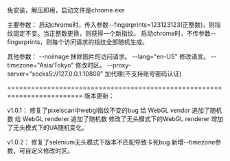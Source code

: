 免安装，解压即用，启动文件是chrome.exe

主要参数：
启动chrome时，传入参数--fingerprints=123123123(正整数)，则指纹固定不变。当正整数更换，则获得一个新指纹。
启动chrome时，不传参数--fingerprints，则每个访问请求的指纹全部随机生成。

其他参数：
--noimage 抹除图片的访问请求。
--lang="en-US" 修改语言。
--timezone="Asia/Tokyo" 修改时区。
--proxy-server="socks5://127.0.0.1:10808"  加代理(不支持账号密码认证)


=========================================================================
版本更新：

v1.0.1：
修复了pixelscan中webgl指纹不变的bug
给 WebGL vendor 追加了随机数
给 WebGL renderer 追加了随机数
修改了无头模式下的WebGL renderer
增加了无头模式下的UA随机变化。

v1.0.2：
修复了selenium无头模式下版本不匹配导致卡死bug
新增--timezone参数，可自定义修改时区。
